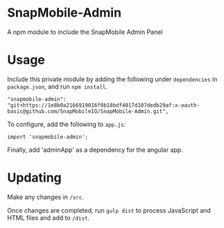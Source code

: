 # SnapMobile-Admin
A npm module to include the SnapMobile Admin Panel

# Usage

Include this private module by adding the following under `dependencies` in `package.json`, and run `npm install`.

    "snapmobile-admin": "git+https://1e8b0a2166919016f0b18bdf4017d107dedb29af:x-oauth-basic@github.com/SnapMobileIO/SnapMobile-Admin.git",

To configure, add the following to `app.js`:

    import 'snapmobile-admin';
    
Finally, add 'adminApp' as a dependency for the angular app.

# Updating

Make any changes in `/src`.

Once changes are completed, run `gulp dist` to process JavaScript and HTML files and add to `/dist`.

